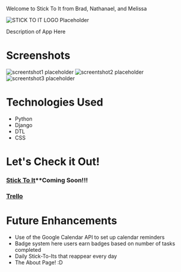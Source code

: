 Welcome to Stick To It from Brad, Nathanael, and Melissa

<img src="" alt="STICK TO IT LOGO Placeholder">

Description of App Here


# Screenshots

<img src="" alt="screentshot1 placeholder">

<img src="" alt="screentshot2 placeholder">

<img src="" alt="screentshot3 placeholder">

# Technologies Used

- Python
- Django
- DTL
- CSS

# Let's Check it Out!

### [Stick To It]()**Coming Soon!!!
### [Trello](https://trello.com/b/Emx3UtuT/project-4-stick-to-it)

# Future Enhancements

- Use of the Google Calendar API to set up calendar reminders
- Badge system here users earn badges based on number of tasks completed
- Daily Stick-To-Its that reappear every day
- The About Page! :D 